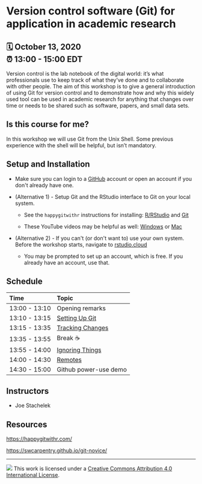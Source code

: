 # Version control software (Git) for application in academic research

:spiral_calendar: October 13, 2020  
:alarm_clock:     13:00 - 15:00 EDT  
-----

Version control is the lab notebook of the digital world: it’s what professionals use to keep track of what they’ve done and to collaborate with other people. The aim of this workshop is to give a general introduction of using Git for version control and to demonstrate how and why this widely used tool can be used in academic research for anything that changes over time or needs to be shared such as software, papers, and small data sets.

## Is this course for me?

In this workshop we will use Git from the Unix Shell. Some previous experience with the shell will be helpful, but isn’t mandatory.

## Setup and Installation

 * Make sure you can login to a [GitHub](https://github.com/) account or open an account if you don't already have one. 

 * (Alternative 1) - Setup Git and the RStudio interface to Git on your local system.

    * See the `happygitwithr` instructions for installing: [R/RStudio](https://happygitwithr.com/install-r-rstudio.html) and [Git](https://happygitwithr.com/install-git.html)
    
    * These YouTube videos may be helpful as well: [Windows](https://youtu.be/339AEqk9c-8) or [Mac](https://youtu.be/9LQhwETCdwY)

 * (Alternative 2) - If you can't (or don't want to) use your own system. Before the workshop starts, navigate to [rstudio.cloud](https://rstudio.cloud/) 
    - You may be prompted to set up an account, which is free. If you already have an account, use that.
    
## Schedule

| Time          | Topic            | 
| :------------ | :-------------------------- |
| 13:00 - 13:10 | Opening remarks             |
| 13:10 - 13:15 | [Setting Up Git](https://swcarpentry.github.io/git-novice/02-setup/index.html)         |
| 13:15 - 13:35 | [Tracking Changes](https://swcarpentry.github.io/git-novice/04-changes/index.html)     |
| 13:35 - 13:55 | Break :coffee:                       |
| 13:55 - 14:00 | [Ignoring Things](https://swcarpentry.github.io/git-novice/06-ignore/index.html)       |
| 14:00 - 14:30 | [Remotes](https://swcarpentry.github.io/git-novice/07-github/index.html)               |
| 14:30 - 15:00 | Github power-use demo |

## Instructors

* Joe Stachelek

## Resources

https://happygitwithr.com/

https://swcarpentry.github.io/git-novice/

-----

![](https://i.creativecommons.org/l/by/4.0/88x31.png) This work is
licensed under a [Creative Commons Attribution 4.0 International
License](https://creativecommons.org/licenses/by/4.0/).
